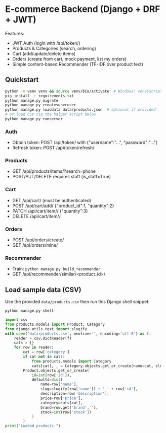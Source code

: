# E-commerce Backend (Django + DRF + JWT)

Features:
- JWT Auth (login with /api/token/)
- Products & Categories (search, ordering)
- Cart (add/update/delete items)
- Orders (create from cart, mock payment, list my orders)
- Simple content-based Recommender (TF-IDF over product text)

## Quickstart

```bash
python -m venv venv && source venv/bin/activate  # Windows: venv\Scripts\activate
pip install -r requirements.txt
python manage.py migrate
python manage.py createsuperuser
python manage.py loaddata data/products.json  # optional if provided
# or load CSV via the helper script below
python manage.py runserver
```

### Auth
- Obtain token: POST /api/token/ with {"username":"...", "password":"..."}
- Refresh token: POST /api/token/refresh/

### Products
- GET /api/products/items/?search=phone
- POST/PUT/DELETE requires staff (is_staff=True)

### Cart
- GET /api/cart/ (must be authenticated)
- POST /api/cart/add/ {"product_id":1, "quantity":2}
- PATCH /api/cart/item/<id>/ {"quantity":3}
- DELETE /api/cart/item/<id>/

### Orders
- POST /api/orders/create/
- GET /api/orders/mine/

### Recommender
- Train: `python manage.py build_recommender`
- GET /api/recommender/similar/<product_id>/

## Load sample data (CSV)
Use the provided `data/products.csv` then run this Django shell snippet:

```bash
python manage.py shell
```
```python
import csv
from products.models import Product, Category
from django.utils.text import slugify
with open('data/products.csv', newline='', encoding='utf-8') as f:
    reader = csv.DictReader(f)
    cats = {}
    for row in reader:
        cat = row['category']
        if cat not in cats:
            from products.models import Category
            cats[cat], _ = Category.objects.get_or_create(name=cat, slug=slugify(cat))
        Product.objects.get_or_create(
            id=int(row['id']),
            defaults=dict(
                name=row['name'],
                slug=slugify(row['name']) + '-' + row['id'],
                description=row['description'],
                price=row['price'],
                category=cats[cat],
                brand=row.get('brand',''),
                stock=int(row['stock'])
            )
        )
print("Loaded products.")
```